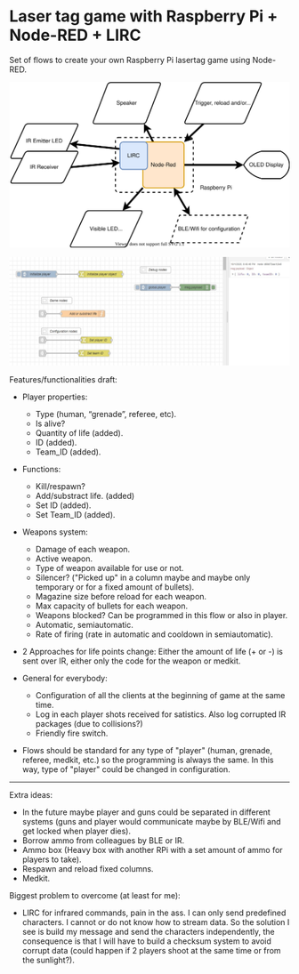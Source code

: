 # Laser tag game with Raspberry Pi + Node-RED + LIRC
Set of flows to create your own Raspberry Pi lasertag game using Node-RED.

![System Structure](/images/Lasertag_System_Structure.svg)

![Player Flow](/images/player_flow.JPG)


Features/functionalities draft:
- Player properties:
  - Type (human, “grenade”, referee, etc).
  - Is alive?
  - Quantity of life (added).
  - ID (added).
  - Team_ID (added).
- Functions:
  - Kill/respawn?
  - Add/substract life. (added)
  - Set ID (added).
  - Set Team_ID (added).


- Weapons system:
  - Damage of each weapon.
  - Active weapon.
  - Type of weapon available for use or not.
  - Silencer? ("Picked up" in a column maybe and maybe only temporary or for a fixed amount of bullets).
  - Magazine size before reload for each weapon.
  - Max capacity of bullets for each weapon.
  - Weapons blocked? Can be programmed in this flow or also in player.
  - Automatic, semiautomatic.
  - Rate of firing (rate in automatic and cooldown in semiautomatic).
- 2 Approaches for life points change: Either the amount of life (+ or -) is sent over IR, either only the code for the weapon or medkit.
  

- General for everybody:
  - Configuration of all the clients at the beginning of game at the same time.
  - Log in each player shots received for satistics. Also log corrupted IR packages (due to collisions?)
  - Friendly fire switch.
  
- Flows should be standard for any type of "player" (human, grenade, referee, medkit, etc.) so the programming is always the same.
  In this way, type of "player" could be changed in configuration.

-------------------------------

Extra ideas:
- In the future maybe player and guns could be separated in different systems (guns and player would communicate maybe by BLE/Wifi and get locked when player dies).
- Borrow ammo from colleagues by BLE or IR.
- Ammo box (Heavy box with another RPi with a set amount of ammo for players to take).
- Respawn and reload fixed columns.
- Medkit.

Biggest problem to overcome (at least for me):
- LIRC for infrared commands, pain in the ass. I can only send predefined characters.
  I cannot or do not know how to stream data. So the solution I see is build my message and send the characters independently, the consequence is that I will have to build a checksum system to avoid corrupt data (could happen if 2 players shoot at the same time or from the sunlight?).
